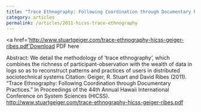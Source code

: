 ```yaml
---
title: "Trace Ethnography: Following Coordination through Documentary Practices"
category: articles
permalink: /articles/2011-hicss-trace-ethnography
---
```


<a href='http://www.stuartgeiger.com/trace-ethnography-hicss-geiger-ribes.pdf'Download PDF here</a>

Abstract: We detail the methodology of ‘trace ethnography’, which combines the richness of participant-observation with the wealth of data in logs so as to reconstruct patterns and practices of users in distributed sociotechnical systems
Citation: Geiger, R. Stuart and David Ribes (2011). “Trace Ethnography: Following Coordination through Documentary Practices.”  In Proceedings of the 44th Annual Hawaii International Conference on System Sciences (HICSS). http://www.stuartgeiger.com/trace-ethnography-hicss-geiger-ribes.pdf